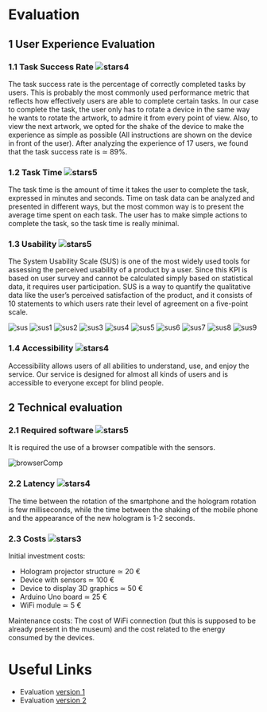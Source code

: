 # Evaluation

## 1 User Experience Evaluation

### 1.1 Task Success Rate ![stars4](/images/stars4.jpg)

The task success rate is the percentage of correctly completed tasks by users. This is probably the most commonly used performance metric that reflects how effectively users are able to complete certain tasks. In our case to complete the task, the user only has to rotate a device in the same way he wants to rotate the artwork, to admire it from every point of view. Also, to view the next artwork, we opted for the shake of the device to make the experience as simple as possible (All instructions are shown on the device in front of the user). 
After analyzing the experience of 17 users, we found that the task success rate is ≃ 89%.

### 1.2 Task Time ![stars5](/images/stars5.jpg)


The task time is the amount of time it takes the user to complete the task, expressed in minutes and seconds. Time on task data can be analyzed and presented in different ways, but the most common way is to present the average time spent on each task. The user has to make simple actions to complete the task, so the task time is really minimal.

### 1.3 Usability ![stars5](/images/stars5.jpg)

The System Usability Scale (SUS) is one of the most widely used tools for assessing the perceived usability of a product by a user. Since this KPI is based on user survey and cannot be calculated simply based on statistical data, it requires user participation. SUS is a way to quantify the qualitative data like the user’s perceived satisfaction of the product, and it consists of 10 statements to which users rate their level of agreement on a five-point scale.

![sus](/images/SUS.png)
![sus1](/images/SUS1.png)
![sus2](/images/SUS2.png)
![sus3](/images/SUS3.png)
![sus4](/images/SUS4.png)
![sus5](/images/SUS5.png)
![sus6](/images/SUS6.png)
![sus7](/images/SUS7.png)
![sus8](/images/SUS8.png)
![sus9](/images/SUS9.png)


### 1.4 Accessibility ![stars4](/images/stars4.jpg)


Accessibility allows users of all abilities to understand, use, and enjoy the service. Our service is designed for almost all kinds of users and is accessible to everyone except for blind people.


## 2 Technical evaluation

### 2.1 Required software ![stars5](/images/stars5.jpg)

It is required the use of a browser compatible with the sensors.

![browserComp](/images/BrowserCompatibility.png)


### 2.2 Latency ![stars4](/images/stars4.jpg)

The time between the rotation of the smartphone and the hologram rotation is few milliseconds, while the time between the shaking of the mobile phone and the appearance of the new hologram is 1-2 seconds.

### 2.3 Costs ![stars3](/images/stars3.jpg)

Initial investment costs:
- Hologram projector structure ≃ 20 €
- Device with sensors  ≃  100 €
- Device to display 3D graphics ≃ 50 €
- Arduino Uno board ≃ 25 €
- WiFi module ≃ 5 €

Maintenance costs: 
The cost of WiFi connection (but this is supposed to be already present in the museum) and the cost related to the energy consumed by the devices.


# Useful Links

- Evaluation [version 1](https://github.com/alessandromigliore/InteractiveClassicalArt/blob/master/First%20delivery/Evaluation.md)
- Evaluation [version 2](https://github.com/alessandromigliore/InteractiveClassicalArt/blob/master/Second%20delivery/Evaluation.md)
